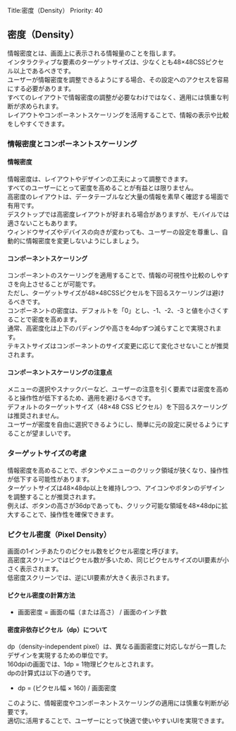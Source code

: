 Title:密度（Density）
Priority: 40  

## 密度（Density）
情報密度とは、画面上に表示される情報量のことを指します。  
インタラクティブな要素のターゲットサイズは、少なくとも48×48CSSピクセル以上であるべきです。  
ユーザーが情報密度を調整できるようにする場合、その設定へのアクセスを容易にする必要があります。  
すべてのレイアウトで情報密度の調整が必要なわけではなく、適用には慎重な判断が求められます。  
レイアウトやコンポーネントスケーリングを活用することで、情報の表示や比較をしやすくできます。  

### 情報密度とコンポーネントスケーリング

#### 情報密度
情報密度は、レイアウトやデザインの工夫によって調整できます。  
すべてのユーザーにとって密度を高めることが有益とは限りません。  
高密度のレイアウトは、データテーブルなど大量の情報を素早く確認する場面で有用です。  
デスクトップでは高密度レイアウトが好まれる場合がありますが、モバイルでは適さないこともあります。  
ウィンドウサイズやデバイスの向きが変わっても、ユーザーの設定を尊重し、自動的に情報密度を変更しないようにしましょう。  

#### コンポーネントスケーリング
コンポーネントのスケーリングを適用することで、情報の可視性や比較のしやすさを向上させることが可能です。  
ただし、ターゲットサイズが48×48CSSピクセルを下回るスケーリングは避けるべきです。  
コンポーネントの密度は、デフォルトを「0」とし、-1、-2、-3 と値を小さくすることで密度を高めます。  
通常、高密度化は上下のパディングや高さを4dpずつ減らすことで実現されます。  
テキストサイズはコンポーネントのサイズ変更に応じて変化させないことが推奨されます。  

#### コンポーネントスケーリングの注意点
メニューの選択やスナックバーなど、ユーザーの注意を引く要素では密度を高めると操作性が低下するため、適用を避けるべきです。  
デフォルトのターゲットサイズ（48×48 CSS ピクセル）を下回るスケーリングは推奨されません。  
ユーザーが密度を自由に選択できるようにし、簡単に元の設定に戻せるようにすることが望ましいです。  

### ターゲットサイズの考慮
情報密度を高めることで、ボタンやメニューのクリック領域が狭くなり、操作性が低下する可能性があります。  
ターゲットサイズは48×48dp以上を維持しつつ、アイコンやボタンのデザインを調整することが推奨されます。  
例えば、ボタンの高さが36dpであっても、クリック可能な領域を48×48dpに拡大することで、操作性を確保できます。  

### ピクセル密度（Pixel Density）
画面の1インチあたりのピクセル数をピクセル密度と呼びます。  
高密度スクリーンではピクセル数が多いため、同じピクセルサイズのUI要素が小さく表示されます。  
低密度スクリーンでは、逆にUI要素が大きく表示されます。  

#### ピクセル密度の計算方法
 - 画面密度 = 画面の幅（または高さ） / 画面のインチ数

#### 密度非依存ピクセル（dp）について
dp（density-independent pixel）は、異なる画面密度に対応しながら一貫したデザインを実現するための単位です。  
160dpiの画面では、1dp = 1物理ピクセルとされます。  
dpの計算式は以下の通りです。  
 - dp = (ピクセル幅 × 160) / 画面密度  

このように、情報密度やコンポーネントスケーリングの適用には慎重な判断が必要です。  
適切に活用することで、ユーザーにとって快適で使いやすいUIを実現できます。  
